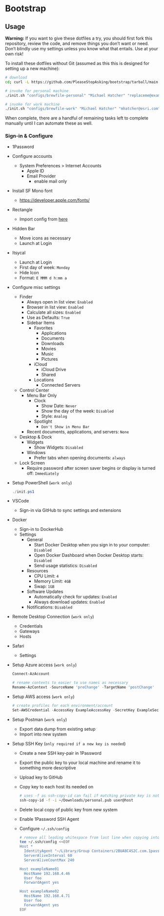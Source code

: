 # Bootstrap

## Usage

**Warning:** If you want to give these dotfiles a try, you should first fork this repository, review the code, and remove things you don’t want or need. Don’t blindly use my settings unless you know what that entails. Use at your own risk!

To install these dotfiles without Git (assumed as this this is designed for setting up a new machine):

```bash
# download
cd; curl -L https://github.com/PleaseStopAsking/bootstrap/tarball/main | tar -xzv --strip-components 1

# invoke for personal machine
./init.sh "configs/brewfile-personal" "Michael Hatcher" "replaceme@example.com" "Michael MacBook Air"

# invoke for work machine
./init.sh "configs/brewfile-work" "Michael Hatcher" "mhatcher@esri.com"
```

When complete, there are a handful of remaining tasks left to complete manually until I can automate these as well.

### Sign-in & Configure

- 1Password

- Configure accounts
  - System Preferences > Internet Accounts
    - Apple ID
    - Email Provider
      - enable mail only

- Install SF Mono font
  - <https://developer.apple.com/fonts/>

- Rectangle
  - Import config from [here](/configs/RectangleConfig.json)

- Hidden Bar
  - Move icons as necessary
  - Launch at Login

- Itsycal
  - Launch at Login
  - First day of week: `Monday`
  - Hide Icon
  - Format: `E MMM d h:mm a`

- Configure misc settings
  - Finder
    - Always open in list view: `Enabled`
    - Browser in list view: `Enabled`
    - Calculate all sizes: `Enabled`
    - Use as Defaults: `True`
    - Sidebar Items
      - Favorites
        - Applications
        - Documents
        - Downloads
        - Movies
        - Music
        - Pictures
      - iCloud
        - iCloud Drive
        - Shared
      - Locations
        - Connected Servers
  - Control Center
    - Menu Bar Only
      - Clock
        - Show Date: `Never`
        - Show the day of the week: `Disabled`
        - Style: `Analog`
      - Spotlight
        - `Don't Show in Menu Bar`
    - Recent documents, applications, and servers: `None`
  - Desktop & Dock
    - Widgets
      - Show Widgets: `Disabled`
    - Windows
      - Prefer tabs when opening documents: `always`
  - Lock Screen
    - Require password after screen saver begins or display is turned off: `Immediately`

- Setup PowerShell (`work only`)

  ```powershell
  ./init.ps1
  ```

- VSCode
  - Sign-in via GitHub to sync settings and extensions

- Docker
  - Sign-in to DockerHub
  - Settings
    - General
      - Start Docker Desktop when you sign in to your computer: `Disabled`
      - Open Docker Dashboard when Docker Desktop starts: `Disabled`
      - Send usage statistics: `Disabled`
    - Resources
      - CPU Limit: `4`
      - Memory Limit: `4GB`
      - Swap: `1GB`
    - Software Updates
      - Automatically check for updates: `Enabled`
      - Always download updates: `Enabled`
    - Notifications: `Disabled`

- Remote Desktop Connection (`work only`)
  - Credentials
  - Gateways
  - Hosts

- Safari
  - Settings

- Setup Azure access (`work only`)

  ```powershell
  Connect-AzAccount

  # rename contexts to easier to use names as necessary
  Rename-AzContext -SourceName 'preChange' -TargetName 'postChange'

  ```

- Setup AWS access (`work only`)

  ```powershell
  # create profiles for each environment/account
  Set-AWSCredential -AccessKey ExampleAccessKey -SecretKey ExampleSecretKey -StoreAs <program_account_user>
  ```

- Setup Postman (`work only`)
  - Export data dump from existing setup
  - Import into new system

- Setup SSH Key (`only required if a new key is needed`)
  - Create a new SSH key-pair in 1Password
  - Export the public key to your local machine and rename it to something more descriptive
  - Upload key to GitHub
  - Copy key to each host its needed on
  
    ```bash
    # uses -f as ssh-copy-id can fail if matching private key is not found beside public key
    ssh-copy-id -f -i ~/Downloads/personal.pub user@host
    ```

  - Delete local copy of public key from new system
  - Enable 1Password SSH Agent
  - Configure `~/.ssh/config`

    ```bash
    # remove all leading whitespace from last line when copying into terminal or will fail
    tee ~/.ssh/config <<EOF
    Host *
      IdentityAgent "~/Library/Group Containers/2BUA8C4S2C.com.1password/t/agent.sock"
      ServerAliveInterval 60
      ServerAliveCountMax 240
    
    Host exampleName01
      HostName 192.168.4.46
      User foo
      ForwardAgent yes

    Host exampleName02
      HostName 192.168.4.71
      User foo
      ForwardAgent yes
    EOF
    ```
